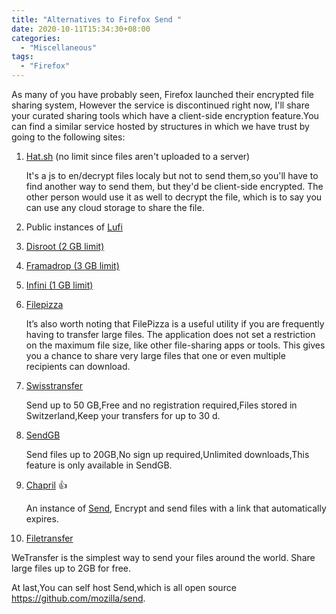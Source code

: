 ```yaml
---
title: "Alternatives to Firefox Send "
date: 2020-10-11T15:34:30+08:00
categories:
  - "Miscellaneous"
tags:
  - "Firefox"
---
```


As many of you have probably seen, Firefox launched their encrypted file sharing system, However the service is discontinued right now, I'll share your curated sharing tools which have a client-side encryption feature.You can find a similar service hosted by structures in which we have trust by going to the following sites:
<!--more-->

1. [Hat.sh](https://hat.sh/) (no limit since files aren't uploaded to a server) 

   It's a js to en/decrypt files localy but not to send them,so you'll have to find another way to send them, but they'd be client-side encrypted. The other person would use it    as well to decrypt the file, which is to say you can use any cloud storage to share the file.

2. Public instances of [Lufi](https://github.com/ldidry/lufi)

3. [Disroot (2 GB limit)](https://upload.disroot.org/)

4. [Framadrop (3 GB limit)](https://framadrop.org/lufi/)

5. [Infini (1 GB limit)](https://drop.infini.fr/)

6. [Filepizza](https://file.pizza/)

   It’s also worth noting that FilePizza is a useful utility if you are frequently having to transfer large files. The application does not set a restriction on the maximum file    size, like other file-sharing apps or tools. This gives you a chance to share very large files that one or even multiple recipients can download.

7. [Swisstransfer](https://www.swisstransfer.com/)

   Send up to 50 GB,Free and no registration required,Files stored in Switzerland,Keep your transfers for up to 30 d.

8. [SendGB](https://www.sendgb.com/) 

   Send files up to 20GB,No sign up required,Unlimited downloads,This feature is only available in SendGB.

9. [Chapril](https://drop.chapril.org/) 👍

   An instance of [Send](https://github.com/mozilla/send), Encrypt and send files with a link that automatically expires.

10. [Filetransfer](https://filetransfer.io/)

   WeTransfer is the simplest way to send your files around the world. Share large files up to 2GB for free.

At last,You can self host Send,which is all open source https://github.com/mozilla/send.
